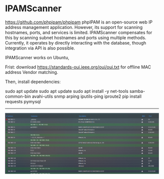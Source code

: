 
# IPAMScanner

https://github.com/phpipam/phpipam
phpIPAM is an open-source web IP address management application. 
However, its support for scanning hostnames, ports, and services is limited.
IPAMScanner compensates for this by scanning subnet hostnames and ports using multiple methods.
Currently, it operates by directly interacting with the database, though integration via API is also possible.


IPAMScanner works on Ubuntu,

Frist: download https://standards-oui.ieee.org/oui/oui.txt for offline MAC address Vendor matching.

Then, install dependencies:

sudo apt update
sudo apt update
sudo apt install -y net-tools samba-common-bin avahi-utils snmp arping iputils-ping iproute2
pip install requests pymysql

---

![](docs/overview.png)
